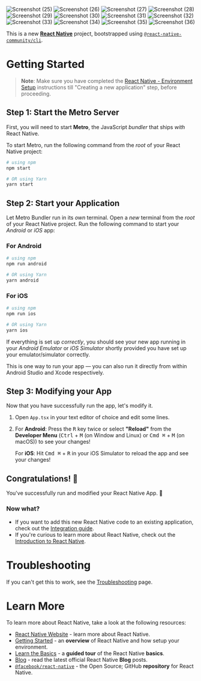 
![Screenshot (25)](https://github.com/user-attachments/assets/491abe2d-3162-47a3-9180-bcf5261bd466)
![Screenshot (26)](https://github.com/user-attachments/assets/d4e7a6c2-5527-467b-84d0-b47754dc2a05)
![Screenshot (27)](https://github.com/user-attachments/assets/dd112f81-0289-43e7-bd75-387a440a0bec)
![Screenshot (28)](https://github.com/user-attachments/assets/7839b88e-e486-4bfb-945b-bc85144fe59e)
![Screenshot (29)](https://github.com/user-attachments/assets/707d9cb6-8790-4568-90ef-a57b025544fb)
![Screenshot (30)](https://github.com/user-attachments/assets/e5e44cfb-2208-434b-960e-8b7abc2df426)
![Screenshot (31)](https://github.com/user-attachments/assets/02b28bd2-5edd-4fef-bd2c-6cb36d492ec9)
![Screenshot (32)](https://github.com/user-attachments/assets/474a8f8a-edfd-4223-b070-4e7e27a82d4e)
![Screenshot (33)](https://github.com/user-attachments/assets/355f6a6d-d3c3-4ffe-b3ed-b6aa6da9344d)
![Screenshot (34)](https://github.com/user-attachments/assets/30bdd3f6-e729-4d4a-9c71-f5889eaf8e20)
![Screenshot (35)](https://github.com/user-attachments/assets/3fa36abc-ec75-4dca-87e3-66827f392530)
![Screenshot (36)](https://github.com/user-attachments/assets/f61c275a-be73-41db-8e50-14c8b2b46960)


This is a new [**React Native**](https://reactnative.dev) project, bootstrapped using [`@react-native-community/cli`](https://github.com/react-native-community/cli).

# Getting Started

>**Note**: Make sure you have completed the [React Native - Environment Setup](https://reactnative.dev/docs/environment-setup) instructions till "Creating a new application" step, before proceeding.

## Step 1: Start the Metro Server

First, you will need to start **Metro**, the JavaScript _bundler_ that ships _with_ React Native.

To start Metro, run the following command from the _root_ of your React Native project:

```bash
# using npm
npm start

# OR using Yarn
yarn start
```

## Step 2: Start your Application

Let Metro Bundler run in its _own_ terminal. Open a _new_ terminal from the _root_ of your React Native project. Run the following command to start your _Android_ or _iOS_ app:

### For Android

```bash
# using npm
npm run android

# OR using Yarn
yarn android
```

### For iOS

```bash
# using npm
npm run ios

# OR using Yarn
yarn ios
```

If everything is set up _correctly_, you should see your new app running in your _Android Emulator_ or _iOS Simulator_ shortly provided you have set up your emulator/simulator correctly.

This is one way to run your app — you can also run it directly from within Android Studio and Xcode respectively.

## Step 3: Modifying your App

Now that you have successfully run the app, let's modify it.

1. Open `App.tsx` in your text editor of choice and edit some lines.
2. For **Android**: Press the <kbd>R</kbd> key twice or select **"Reload"** from the **Developer Menu** (<kbd>Ctrl</kbd> + <kbd>M</kbd> (on Window and Linux) or <kbd>Cmd ⌘</kbd> + <kbd>M</kbd> (on macOS)) to see your changes!

   For **iOS**: Hit <kbd>Cmd ⌘</kbd> + <kbd>R</kbd> in your iOS Simulator to reload the app and see your changes!

## Congratulations! :tada:

You've successfully run and modified your React Native App. :partying_face:

### Now what?

- If you want to add this new React Native code to an existing application, check out the [Integration guide](https://reactnative.dev/docs/integration-with-existing-apps).
- If you're curious to learn more about React Native, check out the [Introduction to React Native](https://reactnative.dev/docs/getting-started).

# Troubleshooting

If you can't get this to work, see the [Troubleshooting](https://reactnative.dev/docs/troubleshooting) page.

# Learn More

To learn more about React Native, take a look at the following resources:

- [React Native Website](https://reactnative.dev) - learn more about React Native.
- [Getting Started](https://reactnative.dev/docs/environment-setup) - an **overview** of React Native and how setup your environment.
- [Learn the Basics](https://reactnative.dev/docs/getting-started) - a **guided tour** of the React Native **basics**.
- [Blog](https://reactnative.dev/blog) - read the latest official React Native **Blog** posts.
- [`@facebook/react-native`](https://github.com/facebook/react-native) - the Open Source; GitHub **repository** for React Native.
